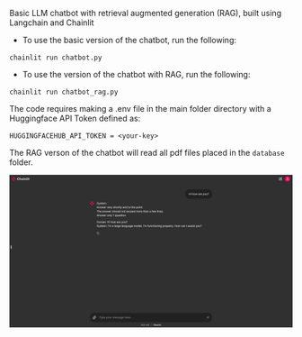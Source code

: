 Basic LLM chatbot with retrieval augmented generation (RAG), built using Langchain and Chainlit

* To use the basic version of the chatbot, run the following:

```
chainlit run chatbot.py
```

* To use the version of the chatbot with RAG, run the following:

```
chainlit run chatbot_rag.py
```

The code requires making a .env file in the main folder directory with a Huggingface API Token defined as:
```
HUGGINGFACEHUB_API_TOKEN = <your-key>
```

The RAG verson of the chatbot will read all pdf files placed in the `database` folder.

![Example](example/example.jpg)